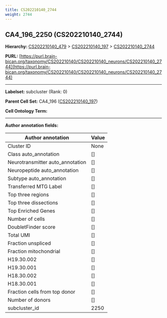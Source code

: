 ```yaml
---
title: CS202210140_2744
weight: 2744
---
```

## CA4_196_2250 (CS202210140_2744)
<b>Hierarchy: </b>
[CS202210140_479](../CS202210140_479) >
[CS202210140_197](../CS202210140_197) >
[CS202210140_2744](../CS202210140_2744)

**PURL:** [https://purl.brain-bican.org/taxonomy/CS202210140/CS202210140_neurons/CS202210140_2744](https://purl.brain-bican.org/taxonomy/CS202210140/CS202210140_neurons/CS202210140_2744)

---


**Labelset:** subcluster (Rank: 0)

**Parent Cell Set:** CA4_196 ([CS202210140_197](../CS202210140_197))



**Cell Ontology Term:** 

[MARKER GENES.]: #


---

[TRANSFERRED ANNOTATIONS.]: #


[AUTHOR ANNOTATION FIELDS.]: #


**Author annotation fields:**

| Author annotation | Value |
|-------------------|-------|
|Cluster ID|None|
|Class auto_annotation|[]|
|Neurotransmitter auto_annotation|[]|
|Neuropeptide auto_annotation|[]|
|Subtype auto_annotation|[]|
|Transferred MTG Label|[]|
|Top three regions|[]|
|Top three dissections|[]|
|Top Enriched Genes|[]|
|Number of cells|[]|
|DoubletFinder score|[]|
|Total UMI|[]|
|Fraction unspliced|[]|
|Fraction mitochondrial|[]|
|H19.30.002|[]|
|H19.30.001|[]|
|H18.30.002|[]|
|H18.30.001|[]|
|Fraction cells from top donor|[]|
|Number of donors|[]|
|subcluster_id|2250|
